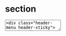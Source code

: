 # section



<textarea>
<div class="header-menu header-sticky">
        <div class="custom-container">
            <div class="row align-items-center">
                <div class="col-xxl-2 col-xl-2 col-lg-2 col-8">
                    <div class="header-logo ">
                        <a href="index.html"><img src="assets/img/logo/logo.png" class="img-fluid" alt="img"></a>
                    </div>
                </div>
                <div class="col-xxl-6 col-xl-6 col-lg-6 col-4">
                    <!-- main menu -->
                    <div class="main-menu main-menu-3 d-none d-lg-block" id="white-menu">
                        <nav id="mobile-menu">
                           <ul>
                            <li class="has-dropdown">
                                <a href="index.html">Home <i class="far fa-plus"></i> </a>
                                <ul class="submenu">
                                    <li><a href="index.html">Home 01</a></li>
                                    <li><a href="index-2.html">Home 02</a></li>
                                </ul>
                             </li>
                             <li class="has-dropdown">
                                <a href="#">Pages <i class="far fa-plus"></i></a>
                                <ul class="submenu">
                                    <li><a href="about.html">About Us</a></li>
                                    <li><a href="team.html">Team</a></li>
                                    <li><a href="team-details.html">Team Details</a></li>
                                </ul>
                             </li>
                             <li class="has-dropdown">
                                <a href="services.html">Services <i class="far fa-plus"></i></a>
                                <ul class="submenu">
                                    <li><a href="services.html">Services</a></li>
                                    <li><a href="service-details.html">Service Details</a></li>
                                </ul>
                             </li>
                              <li class="has-dropdown">
                                 <a href="project.html">Projects <i class="far fa-plus"></i></a>
                                 <ul class="submenu">
                                     <li><a href="project.html">Projects</a></li>
                                     <li><a href="project-details.html">Project Details</a></li>
                                 </ul>
                              </li>
                              <li class="has-dropdown">
                                <a href="blog.html">Blog <i class="far fa-plus"></i></a>
                                <ul class="submenu">
                                    <li><a href="blog.html">Blog</a></li>
                                    <li><a href="blog-details.html">Blog Details</a></li>
                                </ul>
                             </li>
                              <li class="has-dropdown">
                                 <a href="contact.html">Contact</a>
                              </li>
                          </ul>
                        </nav>
                     </div>
                     <div class="header__action-item d-lg-none d-flex align-items-center justify-content-end">
                        <a href="javascript:void(0)" class="sidebar-toggle">
                            <span></span>
                            <span></span>
                            <span></span>
                         </a>
                     </div>
                </div>
                <div class="col-xxl-4 col-xl-4 col-lg-4 d-none d-lg-block">
                    <div class="main-menu-wrapper d-flex align-items-center justify-content-end mb-10">
                        <div class="main-menu-wrapper__search text-left">
                        <a class="search-btn nav-search search-trigger" href="#"><i class="flaticon-search"></i> Search Here</a>
                        </div>
                        <div class="menu__cart d-none d-xxl-block">
                            <a href="contact.html"><i class="flaticon-shopping-cart"></i>Cart List</a>
                        </div>
                        <div class="menu-btn">
                            <a href="contact.html" class="theme-btn">Get Quote</a>
                        </div>
                    </div>
                </div>
            </div>
        </div>
    </div>
</textarea>

